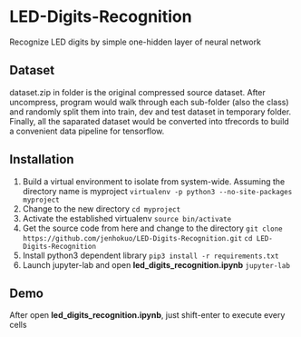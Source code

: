 # LED-Digits-Recognition
Recognize LED digits by simple one-hidden layer of neural network

## Dataset
dataset.zip in folder is the original compressed source dataset. After uncompress, program would walk through each sub-folder (also the class) and randomly split them into train, dev and test dataset in temporary folder. Finally, all the saparated dataset would be converted into tfrecords to build a convenient data pipeline for tensorflow.

## Installation
1. Build a virtual environment to isolate from system-wide. Assuming the directory name is myproject
`virtualenv -p python3 --no-site-packages myproject`
1. Change to the new directory
`cd myproject`
1. Activate the established virtualenv
`source bin/activate`
1. Get the source code from here and change to the directory
`git clone https://github.com/jenhokuo/LED-Digits-Recognition.git`
`cd LED-Digits-Recognition`
1. Install python3 dependent library
`pip3 install -r requirements.txt`
1. Launch jupyter-lab and open **led_digits_recognition.ipynb**
`jupyter-lab`

## Demo
After open **led_digits_recognition.ipynb**, just shift-enter to execute every cells